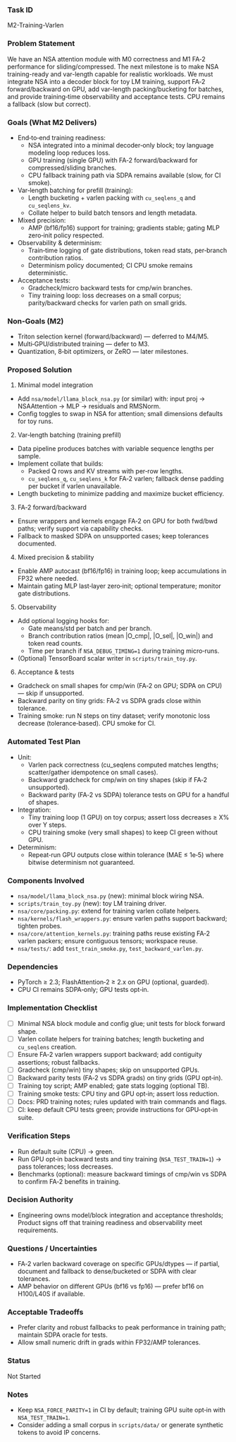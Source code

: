 ### Task ID
M2-Training-Varlen

### Problem Statement
We have an NSA attention module with M0 correctness and M1 FA‑2 performance for sliding/compressed. The next milestone is to make NSA training-ready and var-length capable for realistic workloads. We must integrate NSA into a decoder block for toy LM training, support FA‑2 forward/backward on GPU, add var-length packing/bucketing for batches, and provide training‑time observability and acceptance tests. CPU remains a fallback (slow but correct).

### Goals (What M2 Delivers)
- End‑to‑end training readiness:
  - NSA integrated into a minimal decoder‑only block; toy language modeling loop reduces loss.
  - GPU training (single GPU) with FA‑2 forward/backward for compressed/sliding branches.
  - CPU fallback training path via SDPA remains available (slow, for CI smoke).
- Var‑length batching for prefill (training):
  - Length bucketing + varlen packing with `cu_seqlens_q` and `cu_seqlens_kv`.
  - Collate helper to build batch tensors and length metadata.
- Mixed precision:
  - AMP (bf16/fp16) support for training; gradients stable; gating MLP zero‑init policy respected.
- Observability & determinism:
  - Train‑time logging of gate distributions, token read stats, per‑branch contribution ratios.
  - Determinism policy documented; CI CPU smoke remains deterministic.
- Acceptance tests:
  - Gradcheck/micro backward tests for cmp/win branches.
  - Tiny training loop: loss decreases on a small corpus; parity/backward checks for varlen path on small grids.

### Non-Goals (M2)
- Triton selection kernel (forward/backward) — deferred to M4/M5.
- Multi‑GPU/distributed training — defer to M3.
- Quantization, 8‑bit optimizers, or ZeRO — later milestones.

### Proposed Solution

1) Minimal model integration
- Add `nsa/model/llama_block_nsa.py` (or similar) with: input proj → NSAAttention → MLP → residuals and RMSNorm.
- Config toggles to swap in NSA for attention; small dimensions defaults for toy runs.

2) Var‑length batching (training prefill)
- Data pipeline produces batches with variable sequence lengths per sample.
- Implement collate that builds:
  - Packed Q rows and KV streams with per‑row lengths.
  - `cu_seqlens_q`, `cu_seqlens_k` for FA‑2 varlen; fallback dense padding per bucket if varlen unavailable.
- Length bucketing to minimize padding and maximize bucket efficiency.

3) FA‑2 forward/backward
- Ensure wrappers and kernels engage FA‑2 on GPU for both fwd/bwd paths; verify support via capability checks.
- Fallback to masked SDPA on unsupported cases; keep tolerances documented.

4) Mixed precision & stability
- Enable AMP autocast (bf16/fp16) in training loop; keep accumulations in FP32 where needed.
- Maintain gating MLP last‑layer zero‑init; optional temperature; monitor gate distributions.

5) Observability
- Add optional logging hooks for:
  - Gate means/std per batch and per branch.
  - Branch contribution ratios (mean |O_cmp|, |O_sel|, |O_win|) and token read counts.
  - Time per branch if `NSA_DEBUG_TIMING=1` during training micro‑runs.
- (Optional) TensorBoard scalar writer in `scripts/train_toy.py`.

6) Acceptance & tests
- Gradcheck on small shapes for cmp/win (FA‑2 on GPU; SDPA on CPU) — skip if unsupported.
- Backward parity on tiny grids: FA‑2 vs SDPA grads close within tolerance.
- Training smoke: run N steps on tiny dataset; verify monotonic loss decrease (tolerance‑based). CPU smoke for CI.

### Automated Test Plan
- Unit:
  - Varlen pack correctness (cu_seqlens computed matches lengths; scatter/gather idempotence on small cases).
  - Backward gradcheck for cmp/win on tiny shapes (skip if FA‑2 unsupported).
  - Backward parity (FA‑2 vs SDPA) tolerance tests on GPU for a handful of shapes.
- Integration:
  - Tiny training loop (1 GPU) on toy corpus; assert loss decreases ≥ X% over Y steps.
  - CPU training smoke (very small shapes) to keep CI green without GPU.
- Determinism:
  - Repeat‑run GPU outputs close within tolerance (MAE ≤ 1e‑5) where bitwise determinism not guaranteed.

### Components Involved
- `nsa/model/llama_block_nsa.py` (new): minimal block wiring NSA.
- `scripts/train_toy.py` (new): toy LM training driver.
- `nsa/core/packing.py`: extend for training varlen collate helpers.
- `nsa/kernels/flash_wrappers.py`: ensure varlen paths support backward; tighten probes.
- `nsa/core/attention_kernels.py`: training paths reuse existing FA‑2 varlen packers; ensure contiguous tensors; workspace reuse.
- `nsa/tests/`: add `test_train_smoke.py`, `test_backward_varlen.py`.

### Dependencies
- PyTorch ≥ 2.3; FlashAttention‑2 ≥ 2.x on GPU (optional, guarded).
- CPU CI remains SDPA‑only; GPU tests opt‑in.

### Implementation Checklist
- [ ] Minimal NSA block module and config glue; unit tests for block forward shape.
- [ ] Varlen collate helpers for training batches; length bucketing and `cu_seqlens` creation.
- [ ] Ensure FA‑2 varlen wrappers support backward; add contiguity assertions; robust fallbacks.
- [ ] Gradcheck (cmp/win) tiny shapes; skip on unsupported GPUs.
- [ ] Backward parity tests (FA‑2 vs SDPA grads) on tiny grids (GPU opt‑in).
- [ ] Training toy script; AMP enabled; gate stats logging (optional TB).
- [ ] Training smoke tests: CPU tiny and GPU opt‑in; assert loss reduction.
- [ ] Docs: PRD training notes; rules updated with train commands and flags.
- [ ] CI: keep default CPU tests green; provide instructions for GPU‑opt‑in suite.

### Verification Steps
- Run default suite (CPU) → green.
- Run GPU opt‑in backward tests and tiny training (`NSA_TEST_TRAIN=1`) → pass tolerances; loss decreases.
- Benchmarks (optional): measure backward timings of cmp/win vs SDPA to confirm FA‑2 benefits in training.

### Decision Authority
- Engineering owns model/block integration and acceptance thresholds; Product signs off that training readiness and observability meet requirements.

### Questions / Uncertainties
- FA‑2 varlen backward coverage on specific GPUs/dtypes — if partial, document and fallback to dense/bucketed or SDPA with clear tolerances.
- AMP behavior on different GPUs (bf16 vs fp16) — prefer bf16 on H100/L40S if available.

### Acceptable Tradeoffs
- Prefer clarity and robust fallbacks to peak performance in training path; maintain SDPA oracle for tests.
- Allow small numeric drift in grads within FP32/AMP tolerances.

### Status
Not Started

### Notes
- Keep `NSA_FORCE_PARITY=1` in CI by default; training GPU suite opt‑in with `NSA_TEST_TRAIN=1`.
- Consider adding a small corpus in `scripts/data/` or generate synthetic tokens to avoid IP concerns.
